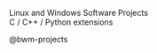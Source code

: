 Linux and Windows Software Projects<BR> 
C / C++ / Python extensions

@bwm-projects

<!---
bwm-projects/bwm-projects is a ✨ special ✨ repository because its `README.md` (this file) appears on your GitHub profile.
You can click the Preview link to take a look at your changes.
--->
